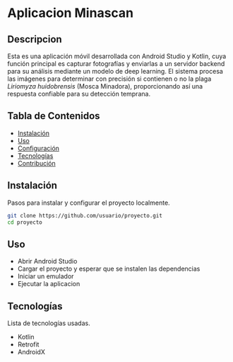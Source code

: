 # Aplicacion Minascan

## Descripcion 

Esta es una aplicación móvil desarrollada con Android Studio y Kotlin, cuya función principal es capturar fotografías y enviarlas a un servidor backend para su análisis mediante un modelo de deep learning. El sistema procesa las imágenes para determinar con precisión si contienen o no la plaga _Liriomyza huidobrensis_ (Mosca Minadora), proporcionando así una respuesta confiable para su detección temprana.
## Tabla de Contenidos

- [Instalación](#instalación)
- [Uso](#uso)
- [Configuración](#configuración)
- [Tecnologías](#tecnologías)
- [Contribución](#contribución)

## Instalación

Pasos para instalar y configurar el proyecto localmente.

```bash
git clone https://github.com/usuario/proyecto.git
cd proyecto
```
## Uso

- Abrir Android Studio
- Cargar el proyecto y esperar que se instalen las dependencias
- Iniciar un emulador
- Ejecutar la aplicacion

## Tecnologías

Lista de tecnologías usadas.

- Kotlin
- Retrofit
- AndroidX


